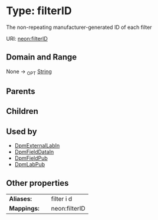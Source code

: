 
# Type: filterID


The non-repeating manufacturer-generated ID of each filter

URI: [neon:filterID](https://data.neonscience.org/filterID)


## Domain and Range

None ->  <sub>OPT</sub> [String](types/String.md)

## Parents


## Children


## Used by

 * [DpmExternalLabIn](DpmExternalLabIn.md)
 * [DpmFieldDataIn](DpmFieldDataIn.md)
 * [DpmFieldPub](DpmFieldPub.md)
 * [DpmLabPub](DpmLabPub.md)

## Other properties

|  |  |  |
| --- | --- | --- |
| **Aliases:** | | filter i d |
| **Mappings:** | | neon:filterID |

